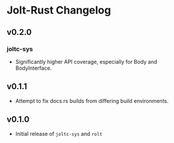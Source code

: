 # Jolt-Rust Changelog

## v0.2.0

### joltc-sys
- Significantly higher API coverage, especially for Body and BodyInterface.

## v0.1.1
- Attempt to fix docs.rs builds from differing build environments.

## v0.1.0
- Initial release of `joltc-sys` and `rolt`
